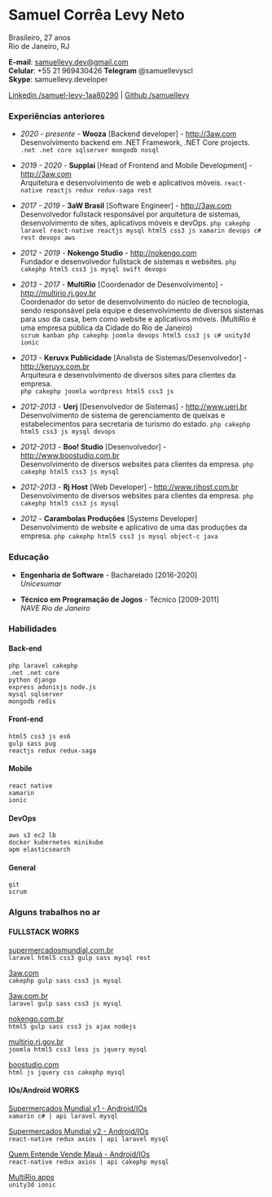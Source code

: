 # Samuel Corrêa Levy Neto

Brasileiro, 27 anos  
Rio de Janeiro, RJ

**E-mail**: samuellevy.dev@gmail.com    
**Celular**: +55 21 969430426
**Telegram** @samuellevyscl  
**Skype**: samuellevy.developer

[Linkedin /samuel-levy-1aa80290](https://www.linkedin.com/in/samuel-levy-1aa80290/) | [Github /samuellevy](https://github.com/samuellevy/)

### Experiências anteriores
- _2020 - presente_ - **Wooza** [Backend developer] - http://3aw.com  
Desenvolvimento backend em .NET Framework, .NET Core projects.  
  `.net .net core sqlserver mongodb nosql`

- _2019 - 2020_ - **Supplai** [Head of Frontend and Mobile Development] - http://3aw.com  
Arquitetura e desenvolvimento de web e aplicativos móveis.
  `react-native reactjs redux redux-saga rest`

- _2017 - 2019_ - **3aW Brasil** [Software Engineer] - http://3aw.com  
Desenvolvedor fullstack responsável por arquitetura de sistemas, desenvolvimento de sites, aplicativos móveis e devOps.
  `php cakephp laravel react-native reactjs mysql html5 css3 js xamarin devops c# rest devops aws`

- _2012 - 2019_ - **Nokengo Studio** - http://nokengo.com  
Fundador e desenvolvedor fullstack de sistemas e websites.
  `php cakephp html5 css3 js mysql swift devops`

- _2013 - 2017_ - **MultiRio** [Coordenador de Desenvolvimento] - http://multirio.rj.gov.br  
Coordenador do setor de desenvolvimento do núcleo de tecnologia, sendo responsável pela equipe e desenvolvimento de diversos sistemas para uso da casa, bem como website e aplicativos móveis. (MultiRio é uma empresa pública da Cidade do Rio de Janeiro)  
  `scrum kanban php cakephp joomla devops html5 css3 js c# unity3d ionic`

- _2013_ - **Keruvx Publicidade** [Analista de Sistemas/Desenvolvedor] - http://keruvx.com.br  
Arquiteura e desenvolvimento de diversos sites para clientes da empresa.  
  `php cakephp joomla wordpress html5 css3 js`

- _2012-2013_ - **Uerj** [Desenvolvedor de Sistemas] - http://www.uerj.br  
Desenvolvimento de sistema de gerenciamento de queixas e estabelecimentos para secretaria de turismo do estado.
  `php cakephp html5 css3 js mysql devops`

- _2012-2013_ - **Boo! Studio** [Desenvolvedor] - http://www.boostudio.com.br  
Desenvolvimento de diversos websites para clientes da empresa.
  `php cakephp html5 css3 js mysql`

- _2012-2013_ - **Rj Host** [Web Developer] - http://www.rjhost.com.br  
Desenvolvimento de diversos websites para clientes da empresa.
  `php cakephp html5 css3 js mysql`  

- _2012_ - **Carambolas Produções** [Systems Developer]  
Desenvolvimento de website e aplicativo de uma das produções da empresa.
  `php cakephp html5 css3 js mysql object-c java`

### Educação

- **Engenharia de Software** - Bacharelado [2016-2020]  
  _Unicesumar_

- **Técnico em Programação de Jogos** - Técnico [2009-2011]  
  _NAVE Rio de Janeiro_

### Habilidades
#### Back-end
```
php laravel cakephp 
.net .net core
python django  
express adonisjs node.js
mysql sqlserver
mongodb redis
```

#### Front-end  
```
html5 css3 js es6
gulp sass pug
reactjs redux redux-saga
```

#### Mobile
```
react native  
xamarin  
ionic
```

#### DevOps  
```
aws s3 ec2 lb  
docker kubernetes minikube
apm elasticsearch
```

#### General
```
git  
scrum
```

### Alguns trabalhos no ar

#### FULLSTACK WORKS
[supermercadosmundial.com.br](http://3aw.com)  
`laravel html5 css3 gulp sass mysql rest`

[3aw.com](http://3aw.com)  
`cakephp gulp sass css3 js mysql`

[3aw.com.br](http://3aw.com)  
`laravel gulp sass css3 js mysql`

[nokengo.com.br](http://nokengo.com.br)  
`html5 gulp sass css3 js ajax nodejs`

[multirio.rj.gov.br](http://multirio.rj.gov.br)  
`joomla html5 css3 less js jquery mysql`

[boostudio.com](http://boostudio.com.br)  
`html js jquery css cakephp mysql`

#### IOs/Android WORKS  
[Supermercados Mundial v1 - Android/IOs]()  
`xamarin c# | api laravel mysql`

[Supermercados Mundial v2 - Android/IOs]()  
`react-native redux axios | api laravel mysql`

[Quem Entende Vende Mauá - Android/IOs]()  
`react-native redux axios | api cakephp mysql`

[MultiRio apps]()  
`unity3d ionic`

